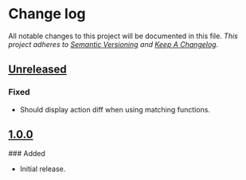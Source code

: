 # Change log

All notable changes to this project will be documented in this file.
*This project adheres to [Semantic Versioning](http://semver.org/) and [Keep A Changelog](http://keepachangelog.com/).*

## [Unreleased]
### Fixed
  - Should display action diff when using matching functions.

## [1.0.0]
### Added
  - Initial release.

[Unreleased]: https://github.com/themouette/chai-redux-mock-store/compare/1.1.0...master
[1.1.0]: https://github.com/themouette/chai-redux-mock-store/compare/1.0.0...1.1.0
[1.0.0]: https://github.com/themouette/chai-redux-mock-store/tags/1.0.0
